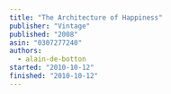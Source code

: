 ```yaml
---
title: "The Architecture of Happiness"
publisher: "Vintage"
published: "2008"
asin: "0307277240"
authors:
  - alain-de-botton
started: "2010-10-12"
finished: "2010-10-12"
---
```

